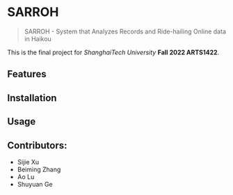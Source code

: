 ﻿# SARROH

> SARROH - System that Analyzes Records and Ride-hailing Online data in Haikou

This is the final project for *ShanghaiTech University* **Fall 2022 ARTS1422**.

## Features

## Installation

## Usage

## Contributors:
+ Sijie Xu
+ Beiming Zhang
+ Ao Lu
+ Shuyuan Ge
